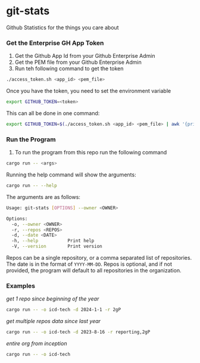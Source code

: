 # git-stats
Github Statistics for the things you care about

### Get the Enterprise GH App Token
1. Get the Github App Id from your Github Enterprise Admin
2. Get the PEM file from your Github Enterprise Admin
3. Run teh following command to get the token
```bash
./access_token.sh <app_id> <pem_file>
```
Once you have the token, you need to set the environment variable
```bash
export GITHUB_TOKEN=<token>
```

This can all be done in one command:
```bash
export GITHUB_TOKEN=$(./access_token.sh <app_id> <pem_file> | awk '{print $2}')
```

### Run the Program
1. To run the program from this repo run the following command
```bash
cargo run -- <args>
```

Running the help command will show the arguments:
```bash
cargo run -- --help
```

The arguments are as follows:
```bash
Usage: git-stats [OPTIONS] --owner <OWNER>

Options:
  -o, --owner <OWNER>  
  -r, --repos <REPOS>  
  -d, --date <DATE>    
  -h, --help           Print help
  -V, --version        Print version
```

Repos can be a single repository, or a comma separated list of repositories. The date is in the format of `YYYY-MM-DD`.
Repos is optional, and if not provided, the program will default to all repositories in the organization.

### Examples
*get 1 repo since beginning of the year*
```bash
cargo run -- -o icd-tech -d 2024-1-1 -r 2gP
```

*get multiple repos data since last year*
```bash
cargo run -- -o icd-tech -d 2023-8-16 -r reporting,2gP   
```

*entire org from inception*
```bash
cargo run -- -o icd-tech
```
